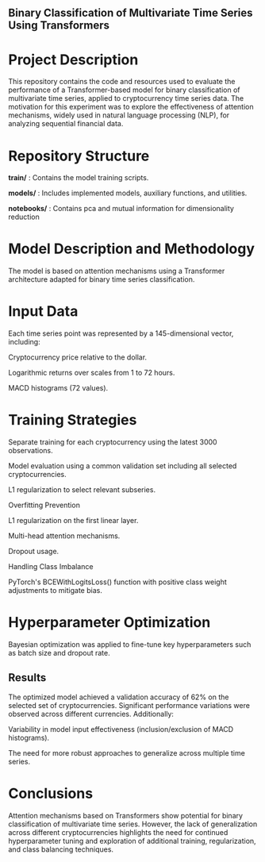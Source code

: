 ## Binary Classification of Multivariate Time Series Using Transformers

# Project Description

This repository contains the code and resources used to evaluate the performance of a Transformer-based model for binary classification of multivariate time series, applied to cryptocurrency time series data. The motivation for this experiment was to explore the effectiveness of attention mechanisms, widely used in natural language processing (NLP), for analyzing sequential financial data.

# Repository Structure

**train/** : Contains the model training scripts.

**models/** : Includes implemented models, auxiliary functions, and utilities.

**notebooks/** : Contains pca and mutual information for dimensionality reduction

# Model Description and Methodology

The model is based on attention mechanisms using a Transformer architecture adapted for binary time series classification.

# Input Data

Each time series point was represented by a 145-dimensional vector, including:

Cryptocurrency price relative to the dollar.

Logarithmic returns over scales from 1 to 72 hours.

MACD histograms (72 values).

# Training Strategies

Separate training for each cryptocurrency using the latest 3000 observations.

Model evaluation using a common validation set including all selected cryptocurrencies.

L1 regularization to select relevant subseries.

Overfitting Prevention

L1 regularization on the first linear layer.

Multi-head attention mechanisms.

Dropout usage.

Handling Class Imbalance

PyTorch's BCEWithLogitsLoss() function with positive class weight adjustments to mitigate bias.

# Hyperparameter Optimization

Bayesian optimization was applied to fine-tune key hyperparameters such as batch size and dropout rate.

## Results

The optimized model achieved a validation accuracy of 62% on the selected set of cryptocurrencies. Significant performance variations were observed across different currencies. Additionally:

Variability in model input effectiveness (inclusion/exclusion of MACD histograms).

The need for more robust approaches to generalize across multiple time series.

# Conclusions

Attention mechanisms based on Transformers show potential for binary classification of multivariate time series. However, the lack of generalization across different cryptocurrencies highlights the need for continued hyperparameter tuning and exploration of additional training, regularization, and class balancing techniques.

